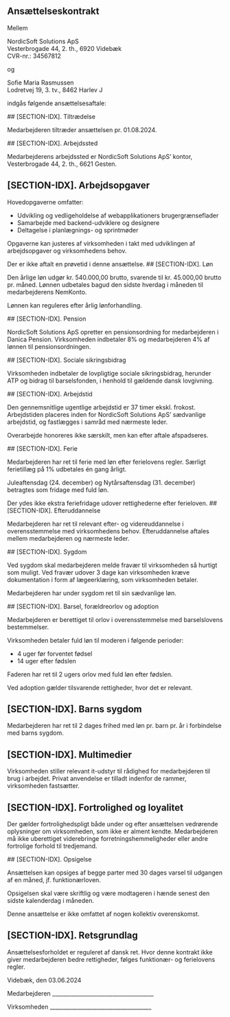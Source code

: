 ## Ansættelseskontrakt

Mellem

<company-name>NordicSoft Solutions ApS</company-name>  
Vesterbrogade 44, 2. th., 6920 Videbæk  
CVR-nr.: 34567812

og

Sofie Maria Rasmussen  
Lodretvej 19, 3. tv., 8462 Harlev J  

indgås følgende ansættelsesaftale:

<start-date>
## [SECTION-IDX]. Tiltrædelse

Medarbejderen tiltræder ansættelsen pr. 01.08.2024.
</start-date>

<location>
## [SECTION-IDX]. Arbejdssted

Medarbejderens arbejdssted er NordicSoft Solutions ApS’ kontor, Vesterbrogade 44, 2. th., 6621 Gesten.
</location>

<title>
## [SECTION-IDX]. Stillingsbetegnelse

Medarbejderen ansættes som Frontend Udvikler.
</title>

## [SECTION-IDX]. Arbejdsopgaver

Hovedopgaverne omfatter:

- Udvikling og vedligeholdelse af webapplikationers brugergrænseflader
- Samarbejde med backend-udviklere og designere
- Deltagelse i planlægnings- og sprintmøder

Opgaverne kan justeres af virksomheden i takt med udviklingen af arbejdsopgaver og virksomhedens behov.

<trial-period>
Der er ikke aftalt en prøvetid i denne ansættelse.
</trial-period>

<salary>
## [SECTION-IDX]. Løn

Den årlige løn udgør kr. 540.000,00 brutto, svarende til kr. 45.000,00 brutto pr. måned. Lønnen udbetales bagud den sidste hverdag i måneden til medarbejderens NemKonto.

Lønnen kan reguleres efter årlig lønforhandling.
</salary>

<pension>
## [SECTION-IDX]. Pension

NordicSoft Solutions ApS opretter en pensionsordning for medarbejderen i Danica Pension. Virksomheden indbetaler 8% og medarbejderen 4% af lønnen til pensionsordningen.
</pension>

<social-security>
## [SECTION-IDX]. Sociale sikringsbidrag

Virksomheden indbetaler de lovpligtige sociale sikringsbidrag, herunder ATP og bidrag til barselsfonden, i henhold til gældende dansk lovgivning.
</social-security>

<work-time>
## [SECTION-IDX]. Arbejdstid

Den gennemsnitlige ugentlige arbejdstid er 37 timer ekskl. frokost. Arbejdstiden placeres inden for NordicSoft Solutions ApS’ sædvanlige arbejdstid, og fastlægges i samråd med nærmeste leder.

Overarbejde honoreres ikke særskilt, men kan efter aftale afspadseres.
</work-time>

<holiday>
## [SECTION-IDX]. Ferie

Medarbejderen har ret til ferie med løn efter ferielovens regler. Særligt ferietillæg på 1% udbetales én gang årligt.

Juleaftensdag (24. december) og Nytårsaftensdag (31. december) betragtes som fridage med fuld løn.
</holiday>

<extra-holiday>
Der ydes ikke ekstra feriefridage udover rettighederne efter ferieloven.
</extra-holiday>

<training>
## [SECTION-IDX]. Efteruddannelse

Medarbejderen har ret til relevant efter- og videreuddannelse i overensstemmelse med virksomhedens behov. Efteruddannelse aftales mellem medarbejderen og nærmeste leder.
</training>

<illness>
## [SECTION-IDX]. Sygdom

Ved sygdom skal medarbejderen melde fravær til virksomheden så hurtigt som muligt. Ved fravær udover 3 dage kan virksomheden kræve dokumentation i form af lægeerklæring, som virksomheden betaler.

Medarbejderen har under sygdom ret til sin sædvanlige løn.
</illness>

<parental-leave>
## [SECTION-IDX]. Barsel, forældreorlov og adoption

Medarbejderen er berettiget til orlov i overensstemmelse med barselslovens bestemmelser.

Virksomheden betaler fuld løn til moderen i følgende perioder:
- 4 uger før forventet fødsel
- 14 uger efter fødslen

Faderen har ret til 2 ugers orlov med fuld løn efter fødslen.

Ved adoption gælder tilsvarende rettigheder, hvor det er relevant.
</parental-leave>

## [SECTION-IDX]. Barns sygdom

Medarbejderen har ret til 2 dages frihed med løn pr. barn pr. år i forbindelse med barns sygdom.

## [SECTION-IDX]. Multimedier

Virksomheden stiller relevant it-udstyr til rådighed for medarbejderen til brug i arbejdet. Privat anvendelse er tilladt indenfor de rammer, virksomheden fastsætter.

## [SECTION-IDX]. Fortrolighed og loyalitet

Der gælder fortrolighedspligt både under og efter ansættelsen vedrørende oplysninger om virksomheden, som ikke er alment kendte. Medarbejderen må ikke uberettiget viderebringe forretningshemmeligheder eller andre fortrolige forhold til tredjemand.

<termination>
## [SECTION-IDX]. Opsigelse

Ansættelsen kan opsiges af begge parter med 30 dages varsel til udgangen af en måned, jf. funktionærloven.

Opsigelsen skal være skriftlig og være modtageren i hænde senest den sidste kalenderdag i måneden.
</termination>

<collective-agreement>
Denne ansættelse er ikke omfattet af nogen kollektiv overenskomst.
</collective-agreement>

## [SECTION-IDX]. Retsgrundlag

Ansættelsesforholdet er reguleret af dansk ret. Hvor denne kontrakt ikke giver medarbejderen bedre rettigheder, følges funktionær- og ferielovens regler.

Videbæk, den 03.06.2024

Medarbejderen _____________________________________

Virksomheden _____________________________________